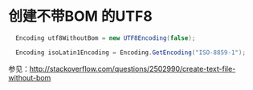 # 创建不带BOM 的UTF8



<!--more-->
<!-- csdn -->

```csharp
  Encoding utf8WithoutBom = new UTF8Encoding(false);
```


```csharp
  Encoding isoLatin1Encoding = Encoding.GetEncoding("ISO-8859-1");
```



参见：http://stackoverflow.com/questions/2502990/create-text-file-without-bom